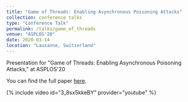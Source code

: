 ```yaml
---
title: "Game of Threads: Enabling Asynchronous Poisoning Attacks"
collection: conference talks
type: "Conference Talk"
permalink: /talks/game_of_threads
venue: "ASPLOS'20"
date: 2020-03-14
location: "Lausanne, Switzerland"
---
```


Presentation for "Game of Threads: Enabling Asynchronous Poisoning Attacks," at ASPLOS'20

You can find the full paper [here](https://dl.acm.org/doi/abs/10.1145/3373376.3378462).

{% include video id="3_8sx5kkeBY" provider="youtube" %}
